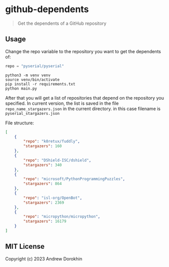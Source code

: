 # github-dependents

> Get the dependents of a GitHub repository



## Usage
Change the repo variable to the repository you want to get the dependents of:
```python
repo = "pyserial/pyserial"
```

```console
python3 -m venv venv
source venv/bin/activate
pip install -r requirements.txt
python main.py
```
After that you will get a list of repositories that depend on the repository you specified.
In current version, the list is saved in the file `repo_name_stargazers.json` in the current directory.
in this case filename is `pyserial_stargazers.json`

File structure:
```json
[
    {
        "repo": "k0retux/fuddly",
        "stargazers": 160
    },
    {
        "repo": "DShield-ISC/dshield",
        "stargazers": 340
    },
    {
        "repo": "microsoft/PythonProgrammingPuzzles",
        "stargazers": 864
    },
    {
        "repo": "isl-org/OpenBot",
        "stargazers": 2369
    },
    {
        "repo": "micropython/micropython",
        "stargazers": 16179
    }
]
```
## MIT License
Copyright (c) 2023 Andrew Dorokhin